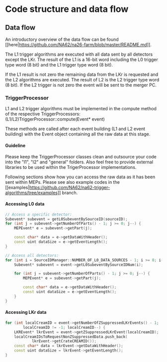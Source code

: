 # Code structure and data flow

## Data flow
An introductory overview of the data flow can be found [[here|https://github.com/NA62/na26-farm/blob/master/README.md]].

The L1 trigger algorithms are executed with all data sent by all detectors except the LKr. The result of the L1 is a 16-bit word including the L0 trigger type word (8 bit) and the L1 trigger type word (8 bit).

If the L1 result is not zero the remaining data from the LKr is requested and the L2 algorithms are executed. The result of L2 is the L2 trigger type word (8 bit). If the L2 trigger is not zero the event will be sent to the merger PC.

### TriggerProcessor
L1 and L2 trigger algorithms must be implemented in the compute method of the respective TriggerProcessors: (L1/L2)TriggerProcessor::compute(Event* event)

These methods are called after each event building (L1 and L2 event building) with the Event object containing all the raw data at this stage.

#### Guideline
Please keep the TriggerProcessor classes clean and outsource your code into the "l1", "l2" and "general" folders. Also feel free to provide external libraries to be used within the TrigerProcessor implementations.

Following sections show how you can access the raw data as it has been sent within MEPs. Please see also example codes in the [[examples|https://github.com/NA62/na62-trigger-algorithms/tree/examples]] branch.
#### Accessing L0 data
```C++
// Access a specific detector:
Subevent* subevent = getL0SubeventBySourceID(sourceID);
for (int j = subevent->getNumberOfParts() - 1; j >= 0; j--) {
	MEPEvent* e = subevent->getPart(j);

	const char* data = e->getDataWithHeader();
	const uint dataSize = e->getEventLength();
}

// Access all detectors:
for (int i = SourceIDManager::NUMBER_OF_L0_DATA_SOURCES - 1; i >= 0; i--) {
	Subevent* subevent = event->getL0SubeventBySourceIDNum(i);

	for (int j = subevent->getNumberOfParts() - 1; j >= 0; j--) {
		MEPEvent* e = subevent->getPart(j);

		const char* data = e->getDataWithHeader();
		const uint dataSize = e->getEventLength();
	}
}
```

#### Accessing LKr data
```C++
for (int localCreamID = event->getNumberOfZSuppressedLKrEvents() - 1;
		localCreamID != -1; localCreamID--) {
	LKREvent* lkrEvent = event->getZSuppressedLKrEvent(localCreamID);
	localCreamIDsToRequestNonZSuppressedData.push_back(
			lkrEvent->getCrateCREAMID());
	const char* data = lkrEvent->getDataWithHeader();
	const uint dataSize = lkrEvent->getEventLength();
}
```